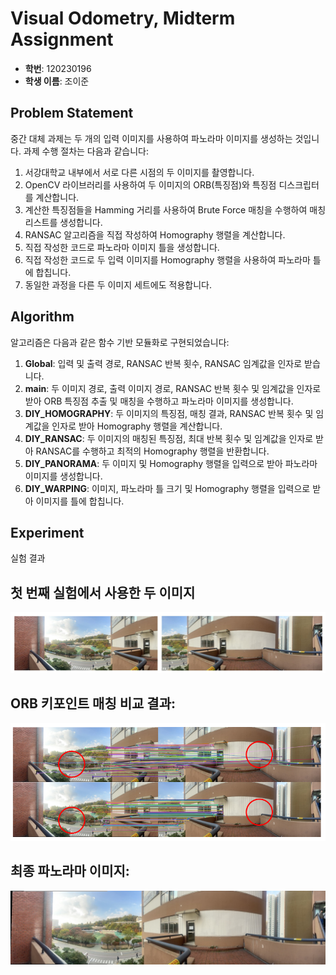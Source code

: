 # Visual Odometry, Midterm Assignment

- **학번**: 120230196
- **학생 이름**: 조이준

## Problem Statement
중간 대체 과제는 두 개의 입력 이미지를 사용하여 파노라마 이미지를 생성하는 것입니다. 과제 수행 절차는 다음과 같습니다:
1. 서강대학교 내부에서 서로 다른 시점의 두 이미지를 촬영합니다.
2. OpenCV 라이브러리를 사용하여 두 이미지의 ORB(특징점)와 특징점 디스크립터를 계산합니다.
3. 계산한 특징점들을 Hamming 거리를 사용하여 Brute Force 매칭을 수행하여 매칭 리스트를 생성합니다.
4. RANSAC 알고리즘을 직접 작성하여 Homography 행렬을 계산합니다.
5. 직접 작성한 코드로 파노라마 이미지 틀을 생성합니다.
6. 직접 작성한 코드로 두 입력 이미지를 Homography 행렬을 사용하여 파노라마 틀에 합칩니다.
7. 동일한 과정을 다른 두 이미지 세트에도 적용합니다.

## Algorithm
알고리즘은 다음과 같은 함수 기반 모듈화로 구현되었습니다:

1. **Global**: 입력 및 출력 경로, RANSAC 반복 횟수, RANSAC 임계값을 인자로 받습니다.
2. **main**: 두 이미지 경로, 출력 이미지 경로, RANSAC 반복 횟수 및 임계값을 인자로 받아 ORB 특징점 추출 및 매칭을 수행하고 파노라마 이미지를 생성합니다.
3. **DIY_HOMOGRAPHY**: 두 이미지의 특징점, 매칭 결과, RANSAC 반복 횟수 및 임계값을 인자로 받아 Homography 행렬을 계산합니다.
4. **DIY_RANSAC**: 두 이미지의 매칭된 특징점, 최대 반복 횟수 및 임계값을 인자로 받아 RANSAC를 수행하고 최적의 Homography 행렬을 반환합니다.
5. **DIY_PANORAMA**: 두 이미지 및 Homography 행렬을 입력으로 받아 파노라마 이미지를 생성합니다.
6. **DIY_WARPING**: 이미지, 파노라마 틀 크기 및 Homography 행렬을 입력으로 받아 이미지를 틀에 합칩니다.

## Experiment
실험 결과
## 첫 번째 실험에서 사용한 두 이미지
![Two input images](1_input.png)
## ORB 키포인트 매칭 비교 결과:
![ORB Keypoint Matching](1_matching_compare.png)
## 최종 파노라마 이미지:
![Final Panorama](1_30000_5_panorama.png)
